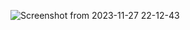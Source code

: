 ![Screenshot from 2023-11-27 22-12-43](https://github.com/sa4-E/minishell/assets/136271426/235e6ee5-f774-4dd2-8dcd-1c85576aa65c)
